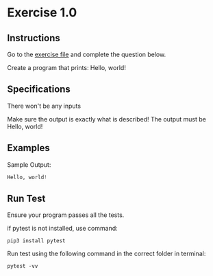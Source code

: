 # Exercise 1.0
## Instructions

Go to the [exercise file](exercise.py) and complete the question below.

Create a program that prints:
Hello, world!

## Specifications
There won't be any inputs

Make sure the output is exactly what is described! The output must be Hello, world!
## Examples

Sample Output:
```Python
Hello, world!
```
## Run Test
Ensure your program passes all the tests. 

if pytest is not installed, use command:
```
pip3 install pytest
```
Run test using the following command in the correct folder in terminal:
```
pytest -vv
```
